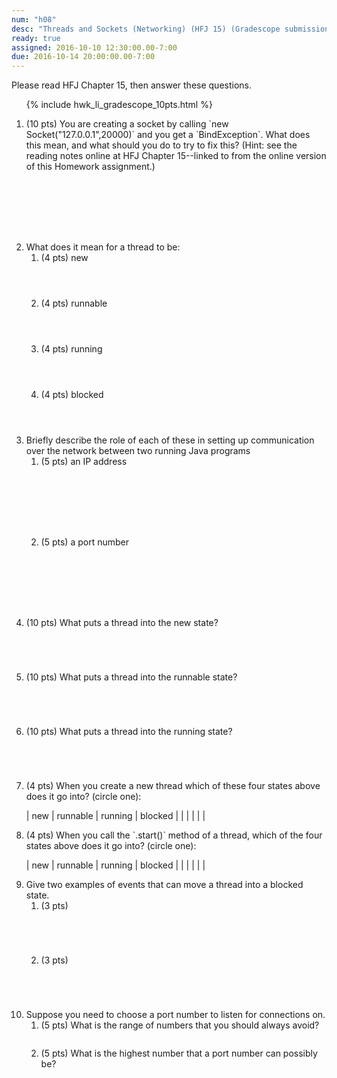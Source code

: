 ```yaml
---
num: "h08"
desc: "Threads and Sockets (Networking) (HFJ 15) (Gradescope submission)"
ready: true
assigned: 2016-10-10 12:30:00.00-7:00
due: 2016-10-14 20:00:00.00-7:00
---
```


<style>
  div.circle_one table  {border: none; width:100%;}
  div.circle_one table * td {border: none; padding-left:4em;}
</style>

Please read <span data-hfj="15">HFJ Chapter 15</span>, then answer these questions.

<ol>

{% include hwk_li_gradescope_10pts.html %}

<li style="margin-bottom:8em;" markdown="1"> (10 pts) You are creating a socket by calling `new Socket("127.0.0.1",20000)` and you get a `BindException`. What does this mean, and what should you do to try to fix this? (Hint: see the reading notes online at <span data-hfj="15">HFJ Chapter 15</span>--linked to from the online version of this Homework assignment.)
</li>


<li> What does it mean for a thread to be:

<ol>
 <li style="margin-bottom:4em;"> (4 pts) new  </li>
 <li style="margin-bottom:4em;"> (4 pts) runnable  </li>
 <li style="margin-bottom:4em;"> (4 pts) running  </li>
 <li style="margin-bottom:4em;"> (4 pts) blocked  </li>
</ol>
<div class="pagebreak"></div>
</li>

<li>Briefly describe the role of each of these in setting up communication over the network between two running Java programs

<ol>

<li style="margin-bottom:8em;">
(5 pts) an IP address
</li>

<li style="margin-bottom:8em;">
(5 pts) a port number
</li>
</ol>
</li>

<li style="margin-bottom:5em;"> (10 pts)  What puts a thread into the new state? 
</li>

<li style="margin-bottom:5em;"> (10 pts) What puts a thread into the runnable state? 
</li>

<li style="margin-bottom:5em;"> (10 pts)  What puts a thread into the running state? 
</li>

<li markdown="1"> (4 pts)  When you create a new thread which of these four states above does it go into? (circle one):

<div markdown="1" class="circle_one">

| new  | runnable | running | blocked |
|      |          |         |         |

</div>
</li>

<li markdown="1"> (4 pts) When you call the `.start()` method of a thread, which of the four states above does it go into? (circle one): 

<div markdown="1" class="circle_one">

| new  | runnable | running | blocked |
|      |          |         |         |

</div>



</li>


<li>  Give two examples of events that can move a thread into a blocked state.

<ol>
<li style="margin-bottom:5em;"> (3 pts)  
</li>

<li style="margin-bottom:5em;"> (3 pts)   
</li>
</ol>


</li>


 

<li> 
Suppose you need to choose a port number to listen for connections on.

<ol>

<li style="margin-bottom:2em;">
(5 pts) What is the range of numbers that you should always avoid?
</li>

<li style="margin-bottom:2em;">
(5 pts) What is the highest number that a port number can possibly be?
</li>

</ol>

</li>


</ol>
